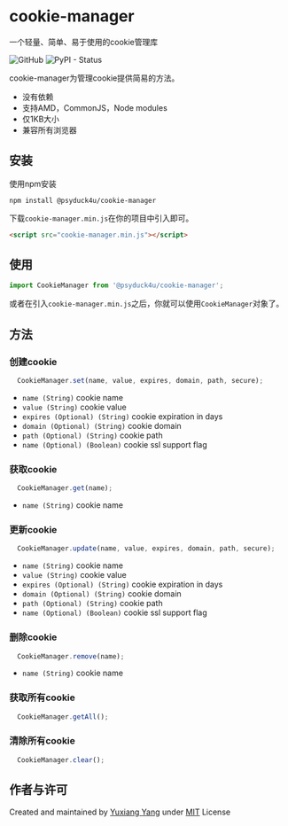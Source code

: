 # cookie-manager
一个轻量、简单、易于使用的cookie管理库

![GitHub](https://img.shields.io/github/license/mashape/apistatus.svg) ![PyPI - Status](https://img.shields.io/pypi/status/Django.svg)

cookie-manager为管理cookie提供简易的方法。
- 没有依赖
- 支持AMD，CommonJS，Node modules
- 仅1KB大小
- 兼容所有浏览器

## 安装
使用npm安装
```console
npm install @psyduck4u/cookie-manager
```
下载`cookie-manager.min.js`在你的项目中引入即可。
```html
<script src="cookie-manager.min.js"></script>
```

## 使用
```js
import CookieManager from '@psyduck4u/cookie-manager';
```
或者在引入`cookie-manager.min.js`之后，你就可以使用`CookieManager`对象了。

## 方法

### 创建cookie
```js
  CookieManager.set(name, value, expires, domain, path, secure);
```

- `name (String)` cookie name
- `value (String)` cookie value
- `expires (Optional) (String)` cookie expiration in days
- `domain (Optional) (String)` cookie domain
- `path (Optional) (String)` cookie path
- `name (Optional) (Boolean)` cookie ssl support flag

### 获取cookie
```js
  CookieManager.get(name);
```

- `name (String)` cookie name

### 更新cookie
```js
  CookieManager.update(name, value, expires, domain, path, secure);
```

- `name (String)` cookie name
- `value (String)` cookie value
- `expires (Optional) (String)` cookie expiration in days
- `domain (Optional) (String)` cookie domain
- `path (Optional) (String)` cookie path
- `name (Optional) (Boolean)` cookie ssl support flag

### 删除cookie
```js
  CookieManager.remove(name);
```

- `name (String)` cookie name


### 获取所有cookie
```js
  CookieManager.getAll();
```

### 清除所有cookie
```js
  CookieManager.clear();
```

## 作者与许可
Created and maintained by [Yuxiang Yang](https://github.com/psyduck4you) under [MIT](LICENSE) License


